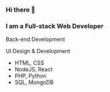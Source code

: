 ### Hi there 👋

### I am a Full-stack Web Developer

Back-end Development

UI Design & Development
- HTML, CSS
- NodeJS, React
- PHP, Python
- SQL, MongoDB

